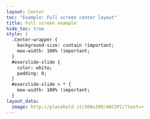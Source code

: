 ```yaml
---
layout: Center
toc: "Example: Full screen center layout"
title: Full screen example
hide_toc: true
style: |
  .Center-wrapper {
    background-size: contain !important;
    max-width: 100% !important;
  }
  #exerslide-slide {
    color: white;
    padding: 0;
  }
  #exerslide-slide > * {
    max-width: 100% !important;
  }
layout_data:
  image: http://placehold.it/500x300/A8C5FC/?text=+
---
```

